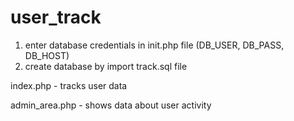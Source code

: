 # user_track

1. enter database credentials in init.php file (DB_USER, DB_PASS, DB_HOST)
2. create database by import track.sql file

index.php - tracks user data

admin_area.php - shows data about user activity
